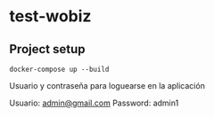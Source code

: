 # test-wobiz

## Project setup
```
docker-compose up --build
```

Usuario y contraseña para loguearse en la aplicación


Usuario: admin@gmail.com
Password: admin1
